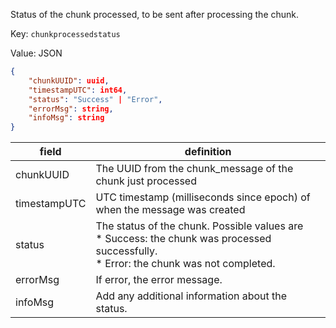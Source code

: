 <!-- markdownlint-disable first-line-h1 -->

Status of the chunk processed, to be sent after processing the chunk.

Key: `chunkprocessedstatus`

Value: JSON

```json
{
    "chunkUUID": uuid,
    "timestampUTC": int64,
    "status": "Success" | "Error",
    "errorMsg": string,
    "infoMsg": string
}
```

| field | definition |
| ----- | ---------- |
| chunkUUID | The UUID from the chunk_message of the chunk just processed |
| timestampUTC | UTC timestamp (milliseconds since epoch) of when the message was created |
| status | The status of the chunk. Possible values are </br> * Success: the chunk was processed successfully. </br> * Error: the chunk was not completed. |
| errorMsg | If error, the error message. |
| infoMsg | Add any additional information about the status. |
